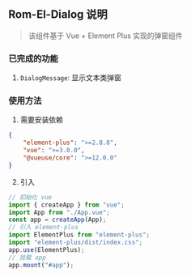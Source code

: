 ## Rom-El-Dialog 说明

> 该组件基于 Vue + Element Plus 实现的弹窗组件

### 已完成的功能

1. `DialogMessage`: 显示文本类弹窗

### 使用方法

1. 需要安装依赖

```json
{
	"element-plus": ">=2.8.8",
	"vue": ">=3.0.0",
	"@vueuse/core": ">=12.0.0"
}
```

2. 引入

```js
// 初始化 vue
import { createApp } from "vue";
import App from "./App.vue";
const app = createApp(App);
// 引入 element-plus
import ElementPlus from "element-plus";
import "element-plus/dist/index.css";
app.use(ElementPlus);
// 挂载 app
app.mount("#app");
```
